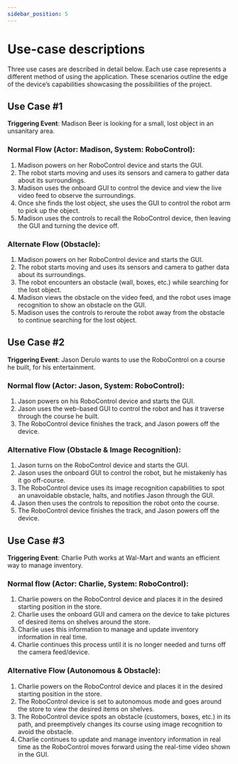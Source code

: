 ```yaml
---
sidebar_position: 5
---
```


# Use-case descriptions
Three use cases are described in detail below. Each use case represents a different method of using the application. These scenarios outline the edge of the device’s capabilities showcasing the possibilities of the project.

## Use Case #1
<b>Triggering Event</b>: Madison Beer is looking for a small, lost object in an unsanitary area. 

### Normal Flow (Actor: Madison, System: RoboControl):
1.	Madison powers on her RoboControl device and starts the GUI.
2.	The robot starts moving and uses its sensors and camera to gather data about its surroundings.
3.	Madison uses the onboard GUI to control the device and view the live video feed to observe the surroundings. 
4.	Once she finds the lost object, she uses the GUI to control the robot arm to pick up the object.
5.	Madison uses the controls to recall the RoboControl device, then leaving the GUI and turning the device off.

### Alternate Flow (Obstacle): 
1.	Madison powers on her RoboControl device and starts the GUI.
2.	The robot starts moving and uses its sensors and camera to gather data about its surroundings.
3.	The robot encounters an obstacle (wall, boxes, etc.) while searching for the lost object.
4.	Madison views the obstacle on the video feed, and the robot uses image recognition to show an obstacle on the GUI.
5.	Madison uses the controls to reroute the robot away from the obstacle to continue searching for the lost object. 

## Use Case #2
<b>Triggering Event</b>: Jason Derulo wants to use the RoboControl on a course he built, for his entertainment.

### Normal flow (Actor: Jason, System: RoboControl):
1.	Jason powers on his RoboControl device and starts the GUI.
2.	Jason uses the web-based GUI to control the robot and has it traverse through the course he built.
3.	The RoboControl device finishes the track, and Jason powers off the device. 

### Alternative Flow (Obstacle & Image Recognition):
1.	Jason turns on the RoboControl device and starts the GUI.
2.	Jason uses the onboard GUI to control the robot, but he mistakenly has it go off-course.
3.	The RoboControl device uses its image recognition capabilities to spot an unavoidable obstacle, halts, and notifies Jason through the GUI.
4.	Jason then uses the controls to reposition the robot onto the course.
5.	The RoboControl device finishes the track, and Jason powers off the device.

## Use Case #3
<b>Triggering Event</b>: Charlie Puth works at Wal-Mart and wants an efficient way to manage inventory.

### Normal flow (Actor: Charlie, System: RoboControl):
1.	Charlie powers on the RoboControl device and places it in the desired starting position in the store.
2.	Charlie uses the onboard GUI and camera on the device to take pictures of desired items on shelves around the store.
3.	Charlie uses this information to manage and update inventory information in real time.
4.	Charlie continues this process until it is no longer needed and turns off the camera feed/device.

### Alternative Flow (Autonomous & Obstacle):
1.	Charlie powers on the RoboControl device and places it in the desired starting position in the store.
2.	The RoboControl device is set to autonomous mode and goes around the store to view the desired items on shelves.
3.	The RoboControl device spots an obstacle (customers, boxes, etc.) in its path, and preemptively changes its course using image recognition to avoid the obstacle.
4.	Charlie continues to update and manage inventory information in real time as the RoboControl moves forward using the real-time video shown in the GUI.
